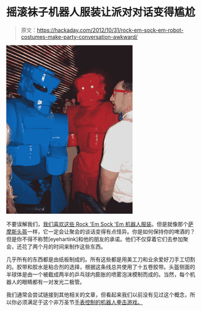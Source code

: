 # 摇滚袜子机器人服装让派对对话变得尴尬

> 原文：<https://hackaday.com/2012/10/31/rock-em-sock-em-robot-costumes-make-party-conversation-awkward/>

![](img/d2b00608226275d1871deca404b68e51.png "rock-em-sock-em-robot-costumes")

不要误解我们，[我们喜欢这些 Rock 'Em Sock 'Em 机器人服装](http://imgur.com/a/Pdf2A)。但是就像那个[萨摩斯头盔](http://hackaday.com/2012/10/23/metroid-helmet-takes-halloween-costuming-to-a-higher-level/)一样，它一定会让聚会的谈话变得有点怪异。你是如何保持你的啤酒的？但是你不得不称赞[eyehartink]和他的朋友的承诺。他们不仅穿着它们去参加聚会，还花了两个月的时间来制作这些东西。

几乎所有的东西都是由纸板制成的。所有这些都是用美工刀和业余爱好刀手工切割的。胶带和胶水是粘合剂的选择，根据这条线总共使用了十五卷胶带。头盔侧面的半球体是由一个被截成两半的乒乓球内膨胀的喷雾泡沫模制而成的。当然，每个机器人的眼睛都有一对发光二极管。

我们通常会尝试链接到其他相关的文章，但看起来我们以前没有见过这个概念，所以你必须满足于这个非万圣节[手表控制的机器人拳击游戏。](http://hackaday.com/2010/08/03/robot-boxing-with-wrist-watches/)